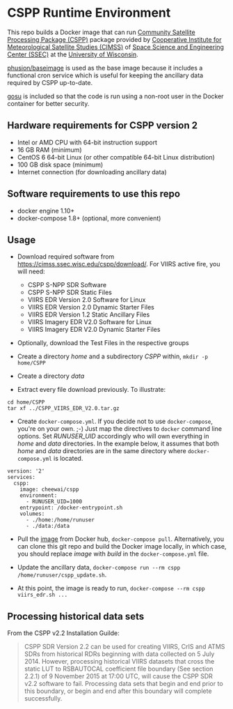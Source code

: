 # CSPP Runtime Environment

This repo builds a Docker image that can run [Community Satellite Processing Package (CSPP)](http://cimss.ssec.wisc.edu/cspp/) package provided by [Cooperative Institute for Meteorological Satellite Studies (CIMSS)](http://cimss.ssec.wisc.edu/) of [Space Science and Engineering Center (SSEC)](http://www.ssec.wisc.edu/) at the [University of Wisconsin](http://www.wisc.edu/).

[phusion/baseimage](https://hub.docker.com/r/phusion/baseimage/) is used as the base image because it includes a functional cron service which is useful for keeping the ancillary data required by CSPP up-to-date.

[gosu](https://github.com/tianon/gosu) is included so that the code is run using a non-root user in the Docker container for better security.


## Hardware requirements for CSPP version 2

* Intel or AMD CPU with 64-bit instruction support
* 16 GB RAM (minimum)
* CentOS 6 64-bit Linux (or other compatible 64-bit Linux distribution)
* 100 GB disk space (minimum)
* Internet connection (for downloading ancillary data)

## Software requirements to use this repo

* docker engine 1.10+
* docker-compose 1.8+ (optional, more convenient)

## Usage

* Download required software from https://cimss.ssec.wisc.edu/cspp/download/. For VIIRS active fire, you will need:
  * CSPP S-NPP SDR Software
  * CSPP S-NPP SDR Static Files
  * VIIRS EDR Version 2.0 Software for Linux 
  * VIIRS EDR Version 2.0 Dynamic Starter Files 
  * VIIRS EDR Version 1.2 Static Ancillary Files
  * VIIRS Imagery EDR V2.0 Software for Linux 
  * VIIRS Imagery EDR V2.0 Dynamic Starter Files 

* Optionally, download the Test Files in the respective groups

* Create a directory *home* and a subdirectory *CSPP* within, `mkdir -p home/CSPP`

* Create a directory *data*

* Extract every file download previously. To illustrate:

```
cd home/CSPP
tar xf ../CSPP_VIIRS_EDR_V2.0.tar.gz
```

* Create `docker-compose.yml`. If you decide not to use `docker-compose`, you're on your own. ;-) Just map the directives to `docker` command line options. Set *RUNUSER_UID* accordingly who will own everything in *home* and *data* directories. In the example below, it assumes that both *home* and *data* directories are in the same directory where `docker-compose.yml` is located.

```
version: '2'
services:
  cspp:
    image: cheewai/cspp
    environment:
      - RUNUSER_UID=1000
    entrypoint: /docker-entrypoint.sh
    volumes:
      - ./home:/home/runuser
      - ./data:/data
```

* Pull the [image](https://hub.docker.com/r/cheewai/cspp) from Docker hub, `docker-compose pull`. Alternatively, you can clone this git repo and build the Docker image locally, in which case, you should replace *image* with *build* in the `docker-compose.yml` file.

* Update the ancillary data, `docker-compose run --rm cspp /home/runuser/cspp_update.sh`. 

* At this point, the image is ready to run, `docker-compose --rm cspp viirs_edr.sh ...` 


## Processing historical data sets

From the CSPP v2.2 Installation Guilde:

> CSPP SDR Version 2.2 can be used for creating VIIRS, CrIS and ATMS SDRs from historical RDRs beginning with data collected on 5 July 2014. However, processing historical VIIRS datasets that cross the static LUT to RSBAUTOCAL coefficient file boundary (See section 2.2.1) of 9 November 2015 at 17:00 UTC, will cause the CSPP SDR v2.2 software to fail. Processing data sets that begin and end prior to this boundary, or begin and end after this boundary will complete successfully.

